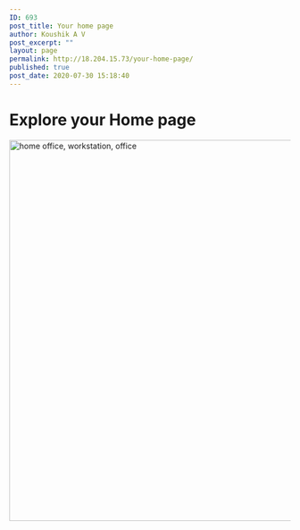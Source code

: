 ```yaml
---
ID: 693
post_title: Your home page
author: Koushik A V
post_excerpt: ""
layout: page
permalink: http://18.204.15.73/your-home-page/
published: true
post_date: 2020-07-30 15:18:40
---
```

<h1>Explore your Home page</h1>		
										<img width="1024" height="682" src="http://18.204.15.73/wp-content/uploads/2020/07/home-office-workstation-office-336373-1024x682.jpg" alt="home office, workstation, office" srcset="http://18.204.15.73/wp-content/uploads/2020/07/home-office-workstation-office-336373-1024x682.jpg 1024w, http://18.204.15.73/wp-content/uploads/2020/07/home-office-workstation-office-336373-300x200.jpg 300w, http://18.204.15.73/wp-content/uploads/2020/07/home-office-workstation-office-336373-768x512.jpg 768w, http://18.204.15.73/wp-content/uploads/2020/07/home-office-workstation-office-336373.jpg 1280w" sizes="(max-width: 1024px) 100vw, 1024px" />